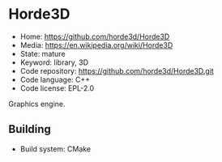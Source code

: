 # Horde3D

- Home: https://github.com/horde3d/Horde3D
- Media: https://en.wikipedia.org/wiki/Horde3D
- State: mature
- Keyword: library, 3D
- Code repository: https://github.com/horde3d/Horde3D.git
- Code language: C++
- Code license: EPL-2.0

Graphics engine.

## Building

- Build system: CMake
